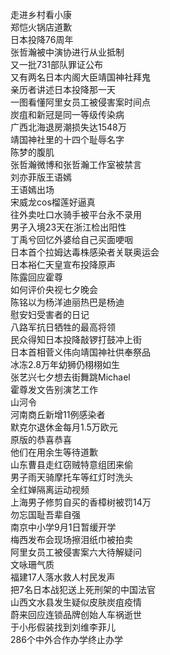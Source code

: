 走进乡村看小康  
郑恺火锅店道歉  
日本投降76周年  
张哲瀚被中演协进行从业抵制  
又一批731部队罪证公布  
又有两名日本内阁大臣靖国神社拜鬼  
亲历者讲述日本投降那一天  
一图看懂阿里女员工被侵害案时间点  
炭疽和新冠是同一等级传染病  
广西北海退房潮损失达1548万  
靖国神社里的十四个耻辱名字  
陈梦的腹肌  
张哲瀚微博和张哲瀚工作室被禁言  
刘亦菲版王语嫣  
王语嫣出场  
宋威龙cos榴莲好逼真  
往外卖吐口水骑手被平台永不录用  
男子入境23天在浙江检出阳性  
丁禹兮回忆外婆给自己买面哽咽  
日本首个拉姆达毒株感染者关联奥运会  
日本裕仁天皇宣布投降原声  
陈露回应霍尊  
如何评价央视七夕晚会  
陈铭以为杨洋迪丽热巴是杨迪  
慰安妇受害者的日记  
八路军抗日牺牲的最高将领  
民众得知日本投降敲锣打鼓冲上街  
日本首相菅义伟向靖国神社供奉祭品  
冰冻2.8万年幼狮仍栩栩如生  
张艺兴七夕想去街舞跳Michael  
霍尊发文告别演艺工作  
山河令  
河南商丘新增11例感染者  
默克尔退休金每月1.5万欧元  
原版的恭喜恭喜  
他们在用余生等待道歉  
山东曹县走红窃贼特意组团来偷  
男子雨天骑摩托车等红灯时洗头  
全红婵隔离运动视频  
上海男子修剪自买的香樟树被罚14万  
勿忘国耻吾辈自强  
南京中小学9月1日暂缓开学  
梅西发布会现场擦泪纸巾被拍卖  
阿里女员工被侵害案六大待解疑问  
文咏珊气质  
福建17人落水救人村民发声  
把7名日本战犯送上死刑架的中国法官  
山西文水县发生疑似皮肤炭疽疫情  
蔚来回应连锁品牌创始人车祸逝世  
于小彤假装找到刘维李菲儿  
286个中外合作办学终止办学  
